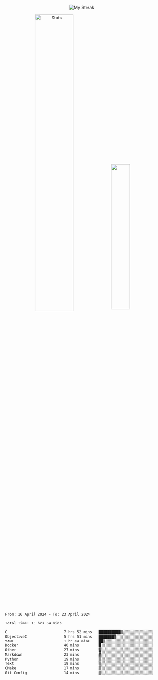<p align="center">
<picture>
  <source media="(prefers-color-scheme: dark)" srcset="http://github-readme-streak-stats.herokuapp.com?user=semolik&theme=dark&hide_border=true&background=DD272700">
  <img alt="My Streak" src="http://github-readme-streak-stats.herokuapp.com?user=semolik&hide_border=true">
</picture>
</p>
<div align="center">
  <picture>
    <source media="(prefers-color-scheme: dark)" srcset="https://github-readme-stats.vercel.app/api?username=semolik&show_icons=true&bg_color=DD272700&hide_border=true&theme=dark">
        <img alt="Stats" src="https://github-readme-stats.vercel.app/api?username=semolik&show_icons=true&bg_color=DD272700&hide_border=true" width="50%" >
  </picture>
  <sup>
  <picture>
  <source media="(prefers-color-scheme: dark)" srcset="https://github-readme-stats.vercel.app/api/top-langs/?username=semolik&layout=compact&hide_border=true&bg_color=DD272700&theme=dark">
  <img src="https://github-readme-stats.vercel.app/api/top-langs/?username=semolik&layout=compact&hide_border=true" width="35%" />
  </picture>
  </sup>
</div>
<!--START_SECTION:waka-->

```txt
From: 16 April 2024 - To: 23 April 2024

Total Time: 18 hrs 54 mins

C                          7 hrs 52 mins   ██████████▒░░░░░░░░░░░░░░   41.68 %
ObjectiveC                 5 hrs 51 mins   ███████▓░░░░░░░░░░░░░░░░░   30.96 %
YAML                       1 hr 44 mins    ██▒░░░░░░░░░░░░░░░░░░░░░░   09.25 %
Docker                     40 mins         █░░░░░░░░░░░░░░░░░░░░░░░░   03.54 %
Other                      27 mins         ▓░░░░░░░░░░░░░░░░░░░░░░░░   02.44 %
Markdown                   23 mins         ▓░░░░░░░░░░░░░░░░░░░░░░░░   02.09 %
Python                     19 mins         ▒░░░░░░░░░░░░░░░░░░░░░░░░   01.74 %
Text                       19 mins         ▒░░░░░░░░░░░░░░░░░░░░░░░░   01.73 %
CMake                      17 mins         ▒░░░░░░░░░░░░░░░░░░░░░░░░   01.53 %
Git Config                 14 mins         ▒░░░░░░░░░░░░░░░░░░░░░░░░   01.27 %
```

<!--END_SECTION:waka-->

